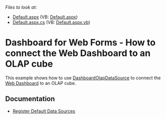 <!-- default file list -->
*Files to look at*:

* [Default.aspx](./CS/WebDesignerOlapDataSource/Default.aspx) (VB: [Default.aspx](./VB/WebDesignerOlapDataSource/Default.aspx))
* [Default.aspx.cs](./CS/WebDesignerOlapDataSource/Default.aspx.cs) (VB: [Default.aspx.vb](./VB/WebDesignerOlapDataSource/Default.aspx.vb))
<!-- default file list end -->

# Dashboard for Web Forms - How to connect the Web Dashboard to an OLAP cube

This example shows how to use <a href="https://documentation.devexpress.com/#Dashboard/clsDevExpressDashboardCommonDashboardOlapDataSourcetopic">DashboardOlapDataSource</a> to connect the <a href="https://documentation.devexpress.com/#Dashboard/CustomDocument115955">Web Dashboard</a> to an OLAP cube.

## Documentation

- [Register Default Data Sources](https://docs.devexpress.com/Dashboard/116300/web-dashboard/aspnet-web-forms-dashboard-control/register-default-data-sources)



